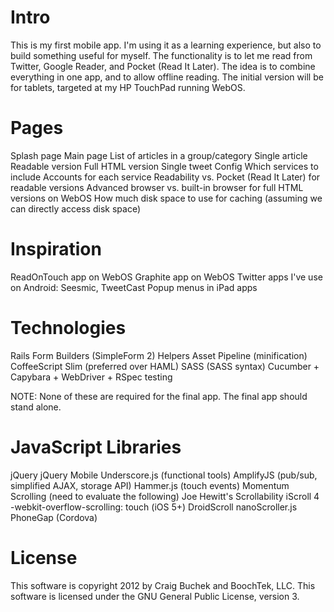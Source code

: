 Intro
=====
This is my first mobile app.
I'm using it as a learning experience, but also to build something useful for myself.
The functionality is to let me read from Twitter, Google Reader, and Pocket (Read It Later).
The idea is to combine everything in one app, and to allow offline reading.
The initial version will be for tablets, targeted at my HP TouchPad running WebOS.


Pages
=====
Splash page
Main page
List of articles in a group/category
Single article
    Readable version
    Full HTML version
Single tweet
Config
    Which services to include
    Accounts for each service
    Readability vs. Pocket (Read It Later) for readable versions
    Advanced browser vs. built-in browser for full HTML versions on WebOS
    How much disk space to use for caching (assuming we can directly access disk space)


Inspiration
===========
ReadOnTouch app on WebOS
Graphite app on WebOS
Twitter apps I've use on Android: Seesmic, TweetCast
Popup menus in iPad apps


Technologies
============
Rails
    Form Builders (SimpleForm 2)
    Helpers
    Asset Pipeline (minification)
CoffeeScript
Slim (preferred over HAML)
SASS (SASS syntax)
Cucumber + Capybara + WebDriver + RSpec testing

NOTE: None of these are required for the final app. The final app should stand alone.


JavaScript Libraries
====================
jQuery
jQuery Mobile
Underscore.js (functional tools)
AmplifyJS (pub/sub, simplified AJAX, storage API)
Hammer.js (touch events)
Momentum Scrolling (need to evaluate the following)
    Joe Hewitt's Scrollability
    iScroll 4
    -webkit-overflow-scrolling: touch (iOS 5+)
    DroidScroll
    nanoScroller.js
PhoneGap (Cordova)


License
=======
This software is copyright 2012 by Craig Buchek and BoochTek, LLC.
This software is licensed under the GNU General Public License, version 3.
